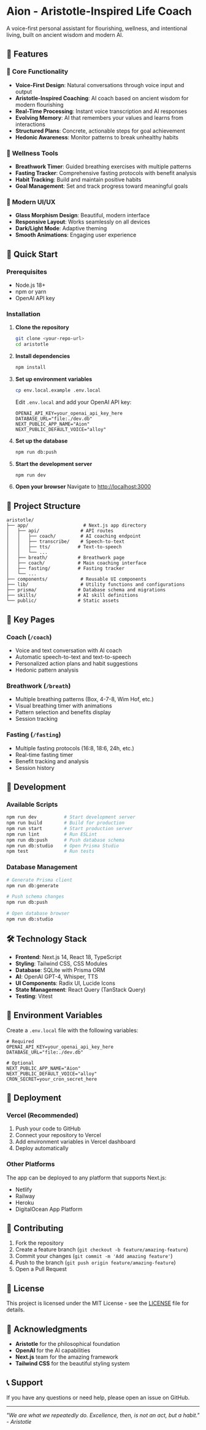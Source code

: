# Aion - Aristotle-Inspired Life Coach

A voice-first personal assistant for flourishing, wellness, and intentional living, built on ancient wisdom and modern AI.

## 🌟 Features

### 🎯 **Core Functionality**
- **Voice-First Design**: Natural conversations through voice input and output
- **Aristotle-Inspired Coaching**: AI coach based on ancient wisdom for modern flourishing
- **Real-Time Processing**: Instant voice transcription and AI responses
- **Evolving Memory**: AI that remembers your values and learns from interactions
- **Structured Plans**: Concrete, actionable steps for goal achievement
- **Hedonic Awareness**: Monitor patterns to break unhealthy habits

### 🧘 **Wellness Tools**
- **Breathwork Timer**: Guided breathing exercises with multiple patterns
- **Fasting Tracker**: Comprehensive fasting protocols with benefit analysis
- **Habit Tracking**: Build and maintain positive habits
- **Goal Management**: Set and track progress toward meaningful goals

### 🎨 **Modern UI/UX**
- **Glass Morphism Design**: Beautiful, modern interface
- **Responsive Layout**: Works seamlessly on all devices
- **Dark/Light Mode**: Adaptive theming
- **Smooth Animations**: Engaging user experience

## 🚀 Quick Start

### Prerequisites
- Node.js 18+ 
- npm or yarn
- OpenAI API key

### Installation

1. **Clone the repository**
   ```bash
   git clone <your-repo-url>
   cd aristotle
   ```

2. **Install dependencies**
   ```bash
   npm install
   ```

3. **Set up environment variables**
   ```bash
   cp env.local.example .env.local
   ```
   
   Edit `.env.local` and add your OpenAI API key:
   ```env
   OPENAI_API_KEY=your_openai_api_key_here
   DATABASE_URL="file:./dev.db"
   NEXT_PUBLIC_APP_NAME="Aion"
   NEXT_PUBLIC_DEFAULT_VOICE="alloy"
   ```

4. **Set up the database**
   ```bash
   npm run db:push
   ```

5. **Start the development server**
   ```bash
   npm run dev
   ```

6. **Open your browser**
   Navigate to [http://localhost:3000](http://localhost:3000)

## 📁 Project Structure

```
aristotle/
├── app/                    # Next.js app directory
│   ├── api/               # API routes
│   │   ├── coach/         # AI coaching endpoint
│   │   ├── transcribe/    # Speech-to-text
│   │   ├── tts/          # Text-to-speech
│   │   └── ...
│   ├── breath/           # Breathwork page
│   ├── coach/            # Main coaching interface
│   ├── fasting/          # Fasting tracker
│   └── ...
├── components/            # Reusable UI components
├── lib/                   # Utility functions and configurations
├── prisma/               # Database schema and migrations
├── skills/               # AI skill definitions
└── public/               # Static assets
```

## 🎯 Key Pages

### **Coach** (`/coach`)
- Voice and text conversation with AI coach
- Automatic speech-to-text and text-to-speech
- Personalized action plans and habit suggestions
- Hedonic pattern analysis

### **Breathwork** (`/breath`)
- Multiple breathing patterns (Box, 4-7-8, Wim Hof, etc.)
- Visual breathing timer with animations
- Pattern selection and benefits display
- Session tracking

### **Fasting** (`/fasting`)
- Multiple fasting protocols (16:8, 18:6, 24h, etc.)
- Real-time fasting timer
- Benefit tracking and analysis
- Session history

## 🔧 Development

### Available Scripts

```bash
npm run dev          # Start development server
npm run build        # Build for production
npm run start        # Start production server
npm run lint         # Run ESLint
npm run db:push      # Push database schema
npm run db:studio    # Open Prisma Studio
npm test             # Run tests
```

### Database Management

```bash
# Generate Prisma client
npm run db:generate

# Push schema changes
npm run db:push

# Open database browser
npm run db:studio
```

## 🛠️ Technology Stack

- **Frontend**: Next.js 14, React 18, TypeScript
- **Styling**: Tailwind CSS, CSS Modules
- **Database**: SQLite with Prisma ORM
- **AI**: OpenAI GPT-4, Whisper, TTS
- **UI Components**: Radix UI, Lucide Icons
- **State Management**: React Query (TanStack Query)
- **Testing**: Vitest

## 🔐 Environment Variables

Create a `.env.local` file with the following variables:

```env
# Required
OPENAI_API_KEY=your_openai_api_key_here
DATABASE_URL="file:./dev.db"

# Optional
NEXT_PUBLIC_APP_NAME="Aion"
NEXT_PUBLIC_DEFAULT_VOICE="alloy"
CRON_SECRET=your_cron_secret_here
```

## 🚀 Deployment

### Vercel (Recommended)

1. Push your code to GitHub
2. Connect your repository to Vercel
3. Add environment variables in Vercel dashboard
4. Deploy automatically

### Other Platforms

The app can be deployed to any platform that supports Next.js:
- Netlify
- Railway
- Heroku
- DigitalOcean App Platform

## 🤝 Contributing

1. Fork the repository
2. Create a feature branch (`git checkout -b feature/amazing-feature`)
3. Commit your changes (`git commit -m 'Add amazing feature'`)
4. Push to the branch (`git push origin feature/amazing-feature`)
5. Open a Pull Request

## 📝 License

This project is licensed under the MIT License - see the [LICENSE](LICENSE) file for details.

## 🙏 Acknowledgments

- **Aristotle** for the philosophical foundation
- **OpenAI** for the AI capabilities
- **Next.js** team for the amazing framework
- **Tailwind CSS** for the beautiful styling system

## 📞 Support

If you have any questions or need help, please open an issue on GitHub.

---

*"We are what we repeatedly do. Excellence, then, is not an act, but a habit." - Aristotle* 
